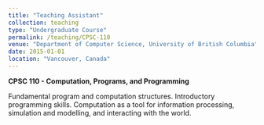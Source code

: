 ```yaml
---
title: "Teaching Assistant"
collection: teaching
type: "Undergraduate Course"
permalink: /teaching/CPSC-110
venue: "Department of Computer Science, University of British Columbia"
date: 2015-01-01
location: "Vancouver, Canada"
---
```

**CPSC 110 - Computation, Programs, and Programming**

Fundamental program and computation structures. Introductory programming skills. Computation as a tool for information processing, simulation and modelling, and interacting with the world.